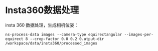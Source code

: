 # Insta360数据处理

insta 360 数据处理，生成相机位姿：

```
ns-process-data images --camera-type equirectangular --images-per-equirect 8 --crop-factor 0.0 0.2 0.utput-dir /workspace/data/insta360/processed_images
```